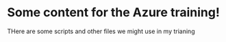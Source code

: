 # Some content for the Azure training!

THere are some scripts and other files we might use in my trianing
